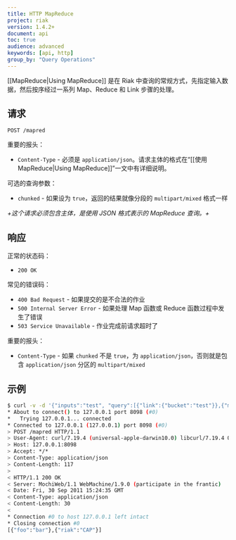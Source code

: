 ```yaml
---
title: HTTP MapReduce
project: riak
version: 1.4.2+
document: api
toc: true
audience: advanced
keywords: [api, http]
group_by: "Query Operations"
---
```


[[MapReduce|Using MapReduce]] 是在 Riak 中查询的常规方式，先指定输入数据，然后按序经过一系列 Map、Reduce 和 Link 步骤的处理。

## 请求

```bash
POST /mapred
```

重要的报头：

* `Content-Type` - 必须是 `application/json`。请求主体的格式在“[[使用 MapReduce|Using MapReduce]]”一文中有详细说明。

可选的查询参数：

* `chunked` - 如果设为 `true`，返回的结果就像分段的 `multipart/mixed` 格式一样

_+这个请求必须包含主体，是使用 JSON 格式表示的 MapReduce 查询。+_

## 响应

正常的状态码：

* `200 OK`

常见的错误码：

* `400 Bad Request` - 如果提交的是不合法的作业
* `500 Internal Server Error` - 如果处理 Map 函数或 Reduce 函数过程中发生了错误
* `503 Service Unavailable` - 作业完成前请求超时了

重要的报头：

* `Content-Type` - 如果 `chunked` 不是 `true`，为 `application/json`，否则就是包含 `application/json` 分区的 `multipart/mixed`

## 示例

```bash
$ curl -v -d '{"inputs":"test", "query":[{"link":{"bucket":"test"}},{"map":{"language":"javascript","name":"Riak.mapValuesJson"}}]}' -H "Content-Type: application/json" http://127.0.0.1:8098/mapred
* About to connect() to 127.0.0.1 port 8098 (#0)
*   Trying 127.0.0.1... connected
* Connected to 127.0.0.1 (127.0.0.1) port 8098 (#0)
> POST /mapred HTTP/1.1
> User-Agent: curl/7.19.4 (universal-apple-darwin10.0) libcurl/7.19.4 OpenSSL/0.9.8l zlib/1.2.3
> Host: 127.0.0.1:8098
> Accept: */*
> Content-Type: application/json
> Content-Length: 117
>
< HTTP/1.1 200 OK
< Server: MochiWeb/1.1 WebMachine/1.9.0 (participate in the frantic)
< Date: Fri, 30 Sep 2011 15:24:35 GMT
< Content-Type: application/json
< Content-Length: 30
<
* Connection #0 to host 127.0.0.1 left intact
* Closing connection #0
[{"foo":"bar"},{"riak":"CAP"}]
```
